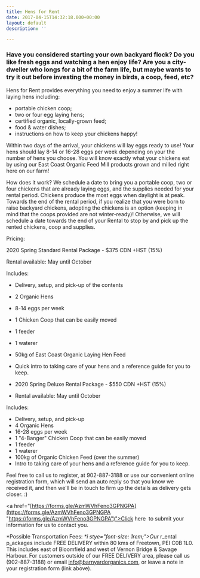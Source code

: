 ```yaml
---
title: Hens for Rent
date: 2017-04-15T14:32:18.000+00:00
layout: default
description: ''

---
```

### Have you considered starting your own backyard flock?  Do you like fresh eggs and watching a hen enjoy life?  Are you a city-dweller who longs for a bit of the farm life, but maybe wants to try it out before investing the money in birds, a coop, feed, etc?

Hens for Rent provides everything you need to enjoy a summer life with laying hens including:

* portable chicken coop;
* two or four egg laying hens;
* certified organic, locally-grown feed;
* food & water dishes;
* instructions on how to keep your chickens happy!

Within two days of the arrival, your chickens will lay eggs ready to use!  Your hens should lay 8-14 or 16-28 eggs per week depending on your the number of hens you choose.  You will know exactly what your chickens eat by using our East Coast Organic Feed Mill products grown and milled right here on our farm!

How does it work?  We schedule a date to bring you a portable coop, two or four chickens that are already laying eggs, and the supplies needed for your rental period.  Chickens produce the most eggs when daylight is at peak. Towards the end of the rental period, if you realize that you were born to raise backyard chickens, adopting the chickens is an option (keeping in mind that the coops provided are not winter-ready)! Otherwise, we will schedule a date towards the end of your Rental to stop by and pick up the rented chickens, coop and supplies.

Pricing:

2020 Spring Standard Rental Package - $375 CDN +HST (15%)

Rental available: May until October

Includes:

* Delivery, setup, and pick-up of the contents
* 2 Organic Hens
* 8-14 eggs per week
* 1 Chicken Coop that can be easily moved
* 1 feeder
* 1 waterer
* 50kg of East Coast Organic Laying Hen Feed
* Quick intro to taking care of your hens and a reference guide for you to keep.

* 2020 Spring Deluxe Rental Package - $550 CDN +HST (15%)
* Rental available: May until October

Includes:

* Delivery, setup, and pick-up
* 4 Organic Hens
* 16-28 eggs per week
* 1 "4-Banger" Chicken Coop that can be easily moved
* 1 feeder
* 1 waterer
* 100kg of Organic Chicken Feed (over the summer)
* Intro to taking care of your hens and a reference guide for you to keep.

Feel free to call us to register, at 902-887-3188 or use our convenient online registration form, which will send an auto reply so that you know we received it, and then we'll be in touch to firm up the details as delivery gets closer. :)

<a href="[https://forms.gle/AzmWVhFeno3GPNGPA](https://forms.gle/AzmWVhFeno3GPNGPA "https://forms.gle/AzmWVhFeno3GPNGPA")">Click here </a> to submit your information for us to contact you.

\*Possible Transportation Fees: _*i stye="font-size: 1rem;">Our_ r_ental p_ackages include FREE DELIVERY within 80 kms of Freetown, PEI C0B 1L0. This includes east of Bloomfield and west of Vernon Bridge & Savage Harbour. For customers outside of our FREE DELIVERY area, please call us (902-887-3188) or email [info@barnyardorganics.com](mailto:info@barnyardorganics.com), or leave a note in your registration form (link above).